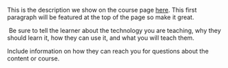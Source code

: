 This is the description we show on the course page [here](https://lab.github.com/elkhatri1999/ndvi-index-in-morocco). This first paragraph will be featured at the top of the page so make it great.
​

​
Be sure to tell the learner about the technology you are teaching, why they should learn it, how they can use it, and what you will teach them.
​


Include information on how they can reach you for questions about the content or course. 
